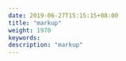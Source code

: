 ```yaml
---
date: 2019-06-27T15:15:15+08:00
title: "markup"
weight: 1970
keywords: 
description: "markup"
---
```

